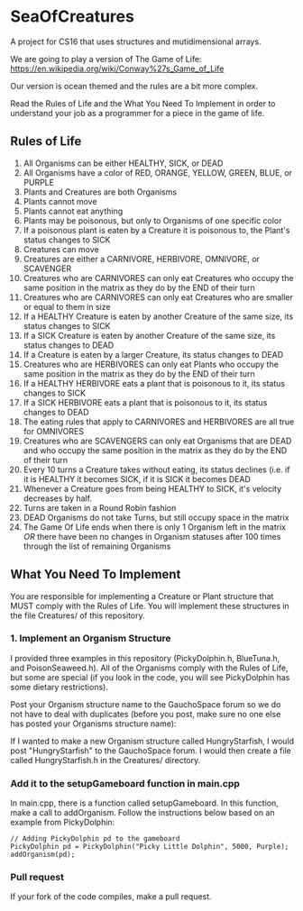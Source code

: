 # SeaOfCreatures
A project for CS16 that uses structures and mutidimensional arrays.

We are going to play a version of The Game of Life: https://en.wikipedia.org/wiki/Conway%27s_Game_of_Life

Our version is ocean themed and the rules are a bit more complex. 

Read the Rules of Life and the What You Need To Implement in order to understand your job as a programmer for a piece in the game of life.

## Rules of Life

1. All Organisms can be either HEALTHY, SICK, or DEAD
2. All Organisms have a color of RED, ORANGE, YELLOW, GREEN, BLUE, or PURPLE
3. Plants and Creatures are both Organisms
4. Plants cannot move
5. Plants cannot eat anything
6. Plants may be poisonous, but only to Organisms of one specific color
7. If a poisonous plant is eaten by a Creature it is poisonous to, the Plant's status changes to SICK
8. Creatures can move
9. Creatures are either a CARNIVORE, HERBIVORE, OMNIVORE, or SCAVENGER
10. Creatures who are CARNIVORES can only eat Creatures who occupy the same position in the matrix as they do by the END of their turn
11. Creatures who are CARNIVORES can only eat Creatures who are smaller or equal to them in size
12. If a HEALTHY Creature is eaten by another Creature of the same size, its status changes to SICK
13. If a SICK Creature is eaten by another Creature of the same size, its status changes to DEAD
14. If a Creature is eaten by a larger Creature, its status changes to DEAD
15. Creatures who are HERBIVORES can only eat Plants who occupy the same position in the matrix as they do by the END of their turn
16. If a HEALTHY HERBIVORE eats a plant that is poisonous to it, its status changes to SICK
17. If a SICK HERBIVORE eats a plant that is poisonous to it, its status changes to DEAD
18. The eating rules that apply to CARNIVORES and HERBIVORES are all true for OMNIVORES
19. Creatures who are SCAVENGERS can only eat Organisms that are DEAD and who occupy the same position in the matrix as they do by the END of their turn
20. Every 10 turns a Creature takes without eating, its status declines (i.e. if it is HEALTHY it becomes SICK, if it is SICK it becomes DEAD
21. Whenever a Creature goes from being HEALTHY to SICK, it's velocity decreases by half.
22. Turns are taken in a Round Robin fashion
23. DEAD Organisms do not take Turns, but still occupy space in the matrix
24. The Game Of Life ends when there is only 1 Organism left in the matrix *OR* there have been no changes in Organism statuses after 100 times through the list of remaining Organisms  

## What You Need To Implement

You are responsible for implementing a Creature or Plant structure that MUST comply with the Rules of Life. You will implement these structures in the file Creatures/ of this repository. 

### 1. Implement an Organism Structure
I provided three examples in this repository (PickyDolphin.h, BlueTuna.h, and PoisonSeaweed.h). All of the Organisms comply with the Rules of Life, but some are special (if you look in the code, you will see PickyDolphin has some dietary restrictions).

Post your Organism structure name to the GauchoSpace forum so we do not have to deal with duplicates (before you post, make sure no one else has posted your Organisms structure name):

If I wanted to make a new Organism structure called HungryStarfish, I would post "HungryStarfish" to the GauchoSpace forum. I would then create a file called HungryStarfish.h in the Creatures/ directory. 

### Add it to the setupGameboard function in main.cpp

In main.cpp, there is a function called setupGameboard. In this function, make a call to addOrganism. Follow the instructions below based on an example from PickyDolphin:

```
// Adding PickyDolphin pd to the gameboard
PickyDolphin pd = PickyDolphin("Picky Little Dolphin", 5000, Purple);
addOrganism(pd);
```

### Pull request
If your fork of the code compiles, make a pull request. 

